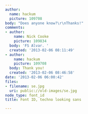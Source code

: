 ```yaml
---
author:
  name: hackum
  picture: 109708
body: "Does anyone know?\r\nThanks!"
comments:
- author:
    name: Nick Cooke
    picture: 109834
  body: 'FS Alvar. '
  created: '2013-02-06 08:11:49'
- author:
    name: hackum
    picture: 109708
  body: Thank you!
  created: '2013-02-06 08:46:58'
date: '2013-02-06 06:00:42'
files:
- filename: se.jpg
  uri: public://old-images/se.jpg
node_type: font_id
title: Font ID, techno looking sans

---
```


